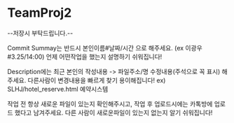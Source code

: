 # TeamProj2

--저장시 부탁드립니다.--

Commit Summay는 반드시 본인이름#날짜/시간 으로 해주세요. (ex 이광우#3.25/14:00) 언제 어떤작업을 했는지 설명하기 쉬워집니다!

Description에는 최근 본인의 작성내용 -> 파일주소/명 수정내용(주석으로 꼭 표시) 해주세요. 다른사람이 변경내용을 빠르게 찾기 용이해집니다! ex) SLHJ/hotel_reserve.html 예약시스템

작업 전 항상 새로운 파일이 있는지 확인해주시고, 작업 후 업로드시에는 카톡방에 업로드 했다고 남겨주세요. 다른 사람이 새로운파일이 있는지 없는지 알기 쉬워집니다!
